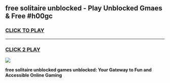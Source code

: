 
## free solitaire unblocked - Play Unblocked Gmaes & Free #h00gc
<h3>
<a href="https://news.freeplayer.one?title=free_solitaire_unblocked&ref=24F">CLICK TO PLAY</a></h3>
<hr>

<h3>
<a href="https://news.freeplayer.one?title=free_solitaire_unblocked&ref=24F">CLICK 2 PLAY</a>
  
</h3>

<a href="https://news.freeplayer.one?title=free_solitaire_unblocked&ref=24F/"><img src="https://clearcache.store/games.png"></a>


**free solitaire unblocked games unblocked: Your Gateway to Fun and Accessible Online Gaming**
